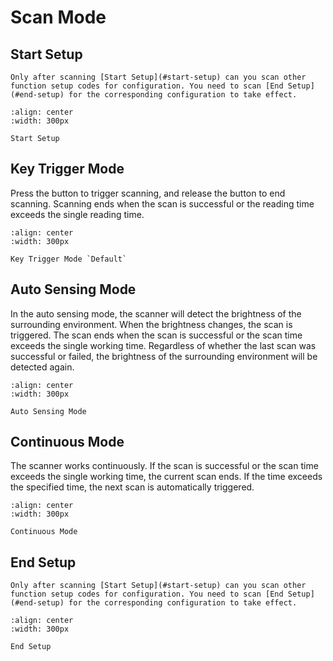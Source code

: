 # Scan Mode

## Start Setup
```{note}
Only after scanning [Start Setup](#start-setup) can you scan other function setup codes for configuration. You need to scan [End Setup](#end-setup) for the corresponding configuration to take effect.
```
```{figure} ../../media/252B24.24.png
:align: center
:width: 300px

Start Setup
```


## Key Trigger Mode
Press the button to trigger scanning, and release the button to end scanning. Scanning ends when the scan is successful or the reading time exceeds the single reading time.

```{figure} ../../media/MD01.png
:align: center
:width: 300px

Key Trigger Mode `Default`
```


## Auto Sensing Mode
In the auto sensing mode, the scanner will detect the brightness of the surrounding environment. When the brightness changes, the scan is triggered. The scan ends when the scan is successful or the scan time exceeds the single working time. Regardless of whether the last scan was successful or failed, the brightness of the surrounding environment will be detected again.

```{figure} ../../media/MD02.png
:align: center
:width: 300px

Auto Sensing Mode
```

## Continuous Mode
The scanner works continuously. If the scan is successful or the scan time exceeds the single working time, the current scan ends. If the time exceeds the specified time, the next scan is automatically triggered.

```{figure} ../../media/MD03.png
:align: center
:width: 300px

Continuous Mode
```


## End Setup
```{note}
Only after scanning [Start Setup](#start-setup) can you scan other function setup codes for configuration. You need to scan [End Setup](#end-setup) for the corresponding configuration to take effect.
```

```{figure} ../../media/25242425.png
:align: center
:width: 300px

End Setup
```
